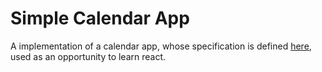 # Simple Calendar App

A implementation of a calendar app, whose specification is defined [here](https://github.com/vitaminlondon/tech-test), used as an opportunity to learn react.